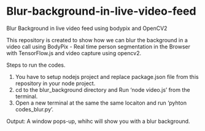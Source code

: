 # Blur-background-in-live-video-feed
Blur Background in live video feed using bodypix and OpenCV2 


This repository is created to show how we can blur the background in a video call using BodyPix - Real time person segmentation in the Browser with  TensorFlow.js and video capture using opencv2.


Steps to run the codes.
1. You have to setup nodejs project and replace package.json file from this repository in your node project.
2. cd to the blur_background directory and Run ‘node video.js’ from the terminal.
3. Open a new terminal at the same the same locaiton and run ‘pyhton codes_blur.py’.



Output:
A window pops-up, whihc will show you with a blur background.
